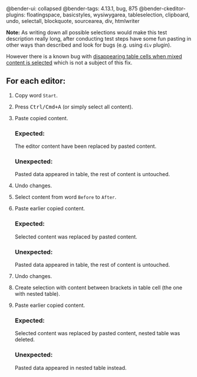@bender-ui: collapsed
@bender-tags: 4.13.1, bug, 875
@bender-ckeditor-plugins: floatingspace, basicstyles, wysiwygarea, tableselection, clipboard, undo, selectall, blockquote, sourcearea, div, htmlwriter

**Note:** As writing down all possible selections would make this test description really long,
after conducting test steps have some fun pasting in other ways than described and look for bugs
(e.g. using `div` plugin).

However there is a known bug with <a href="https://github.com/ckeditor/ckeditor4/issues/541">disappearing table cells when mixed content is selected</a> 
which is not a subject of this fix.

## For each editor:

1. Copy word `Start`.

1. Press <kbd>Ctrl/Cmd+A</kbd> (or simply select all content).

1. Paste copied content.

	### Expected:

	The editor content have been replaced by pasted content.

	### Unexpected:

	Pasted data appeared in table, the rest of content is untouched.

1. Undo changes.

1. Select content from word `Before` to `After`.

1. Paste earlier copied content.

	### Expected:

	Selected content was replaced by pasted content.

	### Unexpected:

	Pasted data appeared in table, the rest of content is untouched.

1. Undo changes.

1. Create selection with content between brackets in table cell (the one with nested table).

1. Paste earlier copied content.

	### Expected:

	Selected content was replaced by pasted content, nested table was deleted.

	### Unexpected:

	Pasted data appeared in nested table instead.

